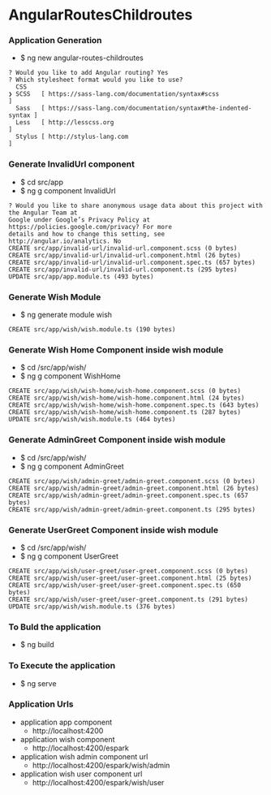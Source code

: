 # AngularRoutesChildroutes

### Application Generation 
* $ ng new angular-routes-childroutes
```
? Would you like to add Angular routing? Yes
? Which stylesheet format would you like to use? 
  CSS 
❯ SCSS   [ https://sass-lang.com/documentation/syntax#scss                ] 
  Sass   [ https://sass-lang.com/documentation/syntax#the-indented-syntax ] 
  Less   [ http://lesscss.org                                             ] 
  Stylus [ http://stylus-lang.com                                         ] 
```

### Generate InvalidUrl component 
* $ cd src/app
* $ ng g component InvalidUrl
```
? Would you like to share anonymous usage data about this project with the Angular Team at
Google under Google’s Privacy Policy at https://policies.google.com/privacy? For more
details and how to change this setting, see http://angular.io/analytics. No
CREATE src/app/invalid-url/invalid-url.component.scss (0 bytes)
CREATE src/app/invalid-url/invalid-url.component.html (26 bytes)
CREATE src/app/invalid-url/invalid-url.component.spec.ts (657 bytes)
CREATE src/app/invalid-url/invalid-url.component.ts (295 bytes)
UPDATE src/app/app.module.ts (493 bytes)
```

### Generate Wish Module 
* $ ng generate module wish
```
CREATE src/app/wish/wish.module.ts (190 bytes)
```
### Generate Wish Home Component inside wish module 
* $ cd /src/app/wish/
* $ ng g component WishHome
```
CREATE src/app/wish/wish-home/wish-home.component.scss (0 bytes)
CREATE src/app/wish/wish-home/wish-home.component.html (24 bytes)
CREATE src/app/wish/wish-home/wish-home.component.spec.ts (643 bytes)
CREATE src/app/wish/wish-home/wish-home.component.ts (287 bytes)
UPDATE src/app/wish/wish.module.ts (464 bytes)
```

### Generate AdminGreet Component inside wish module 
* $ cd /src/app/wish/
* $ ng g component AdminGreet
```
CREATE src/app/wish/admin-greet/admin-greet.component.scss (0 bytes)
CREATE src/app/wish/admin-greet/admin-greet.component.html (26 bytes)
CREATE src/app/wish/admin-greet/admin-greet.component.spec.ts (657 bytes)
CREATE src/app/wish/admin-greet/admin-greet.component.ts (295 bytes)
```
### Generate UserGreet Component inside wish module 
* $ cd /src/app/wish/
* $ ng g component UserGreet
```
CREATE src/app/wish/user-greet/user-greet.component.scss (0 bytes)
CREATE src/app/wish/user-greet/user-greet.component.html (25 bytes)
CREATE src/app/wish/user-greet/user-greet.component.spec.ts (650 bytes)
CREATE src/app/wish/user-greet/user-greet.component.ts (291 bytes)
UPDATE src/app/wish/wish.module.ts (376 bytes)
```
### To Buld the application 
* $ ng build 

### To Execute the application 
* $ ng serve 

### Application Urls 
* application app component 
    * http://localhost:4200
* application wish component 
    * http://localhost:4200/espark 
* application wish admin component url 
    * http://localhost:4200/espark/wish/admin 
* application wish user component url 
    * http://localhost:4200/espark/wish/user 

